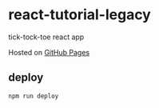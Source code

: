 # react-tutorial-legacy

tick-tock-toe react app

Hosted on [GitHub Pages](https://alkshmir.github.io/react-tutorial-legacy/)

## deploy 
```
npm run deploy
```